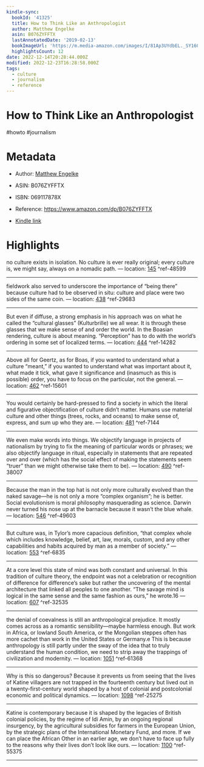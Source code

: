 ```yaml
---
kindle-sync:
  bookId: '41325'
  title: How to Think Like an Anthropologist
  author: Matthew Engelke
  asin: B076ZYFFTX
  lastAnnotatedDate: '2019-02-13'
  bookImageUrl: 'https://m.media-amazon.com/images/I/81Ap3UYdbEL._SY160.jpg'
  highlightsCount: 12
date: 2022-12-14T20:28:44.000Z
modified: 2022-12-23T16:28:58.000Z
tags:
  - culture
  - journalism
  - reference
---
```

# How to Think Like an Anthropologist

#howto #journalism 

# Metadata

* Author: [Matthew Engelke](https://www.amazon.comundefined)

* ASIN: B076ZYFFTX

* ISBN: 069117878X

* Reference: <https://www.amazon.com/dp/B076ZYFFTX>

* [Kindle link](kindle://book?action=open&asin=B076ZYFFTX)

# Highlights

no culture exists in isolation. No culture is ever really original; every culture is, we might say, always on a nomadic path. — location: [145](kindle://book?action=open&asin=B076ZYFFTX&location=145) ^ref-48599

---

fieldwork also served to underscore the importance of “being there” because culture had to be observed in situ: culture and place were two sides of the same coin. — location: [438](kindle://book?action=open&asin=B076ZYFFTX&location=438) ^ref-29683

---

But even if diffuse, a strong emphasis in his approach was on what he called the “cultural glasses” (Kulturbrille) we all wear. It is through these glasses that we make sense of and order the world. In the Boasian rendering, culture is about meaning. “Perception” has to do with the world’s ordering in some set of localized terms. — location: [444](kindle://book?action=open&asin=B076ZYFFTX&location=444) ^ref-14282

---

Above all for Geertz, as for Boas, if you wanted to understand what a culture “meant,” if you wanted to understand what was important about it, what made it tick, what gave it significance and (inasmuch as this is possible) order, you have to focus on the particular, not the general. — location: [462](kindle://book?action=open&asin=B076ZYFFTX&location=462) ^ref-15601

---

You would certainly be hard-pressed to find a society in which the literal and figurative objectification of culture didn’t matter. Humans use material culture and other things (trees, rocks, and oceans) to make sense of, express, and sum up who they are. — location: [481](kindle://book?action=open&asin=B076ZYFFTX&location=481) ^ref-7144

---

We even make words into things. We objectify language in projects of nationalism by trying to fix the meaning of particular words or phrases; we also objectify language in ritual, especially in statements that are repeated over and over (which has the social effect of making the statements seem “truer” than we might otherwise take them to be). — location: [490](kindle://book?action=open&asin=B076ZYFFTX&location=490) ^ref-38007

---

Because the man in the top hat is not only more culturally evolved than the naked savage—he is not only a more “complex organism”; he is better. Social evolutionism is moral philosophy masquerading as science. Darwin never turned his nose up at the barnacle because it wasn’t the blue whale. — location: [546](kindle://book?action=open&asin=B076ZYFFTX&location=546) ^ref-49603

---

But culture was, in Tylor’s more capacious definition, “that complex whole which includes knowledge, belief, art, law, morals, custom, and any other capabilities and habits acquired by man as a member of society.” — location: [553](kindle://book?action=open&asin=B076ZYFFTX&location=553) ^ref-6835

---

At a core level this state of mind was both constant and universal. In this tradition of culture theory, the endpoint was not a celebration or recognition of difference for difference’s sake but rather the uncovering of the mental architecture that linked all peoples to one another. “The savage mind is logical in the same sense and the same fashion as ours,” he wrote.16 — location: [607](kindle://book?action=open&asin=B076ZYFFTX&location=607) ^ref-32535

---

the denial of coevalness is still an anthropological prejudice. It mostly comes across as a romantic sensibility—maybe harmless enough. But work in Africa, or lowland South America, or the Mongolian steppes often has more cachet than work in the United States or Germany.e This is because anthropology is still partly under the sway of the idea that to truly understand the human condition, we need to strip away the trappings of civilization and modernity. — location: [1051](kindle://book?action=open&asin=B076ZYFFTX&location=1051) ^ref-61368

---

Why is this so dangerous? Because it prevents us from seeing that the lives of Katine villagers are not trapped in the fourteenth century but lived out in a twenty-first-century world shaped by a host of colonial and postcolonial economic and political dynamics. — location: [1098](kindle://book?action=open&asin=B076ZYFFTX&location=1098) ^ref-25275

---

Katine is contemporary because it is shaped by the legacies of British colonial policies, by the regime of Idi Amin, by an ongoing regional insurgency, by the agricultural subsidies for farmers in the European Union, by the strategic plans of the International Monetary Fund, and more. If we can place the African Other in an earlier age, we don’t have to face up fully to the reasons why their lives don’t look like ours. — location: [1100](kindle://book?action=open&asin=B076ZYFFTX&location=1100) ^ref-55375

---
